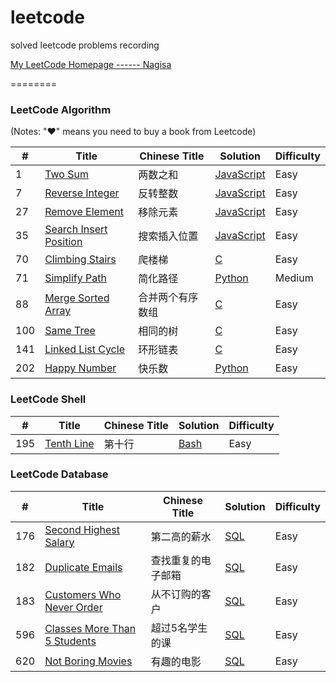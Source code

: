 # leetcode
solved leetcode problems recording

[My LeetCode Homepage ------ Nagisa](https://leetcode-cn.com/nagisa/)

========

### LeetCode Algorithm

(Notes: "&hearts;" means you need to buy a book from Leetcode)


| # | Title | Chinese Title | Solution | Difficulty | 
|---| ----- | ------------- | -------- | ---------- |
|1 | [Two Sum](https://leetcode-cn.com/problems/two-sum/description/) | 两数之和 | [JavaScript](./algorithm/javascript/TwoSum.js) | Easy |
|7 | [Reverse Integer](https://leetcode-cn.com/problems/reverse-integer/description/) | 反转整数 | [JavaScript](./algorithm/javascript/ReverseInteger.js) | Easy |
|27 | [Remove Element](https://leetcode-cn.com/problems/remove-element/description/) | 移除元素 | [JavaScript](./algorithm/javascript/RemoveElement.js) | Easy |
|35 | [Search Insert Position](https://leetcode-cn.com/problems/search-insert-position/description/) | 搜索插入位置 | [JavaScript](./algorithm/javascript/SearchInsertPosition.js) | Easy |
|70 | [Climbing Stairs](https://leetcode-cn.com/problems/climbing-stairs/description/) | 爬楼梯 | [C](./algorithm/c/70-ClimbingStairs.c) | Easy |
|71 | [Simplify Path](https://leetcode-cn.com/problems/simplify-path/description/) | 简化路径 | [Python](./algorithm/python/71-SimplifyPath.py) | Medium |
|88 | [Merge Sorted Array](https://leetcode-cn.com/problems/merge-sorted-array/description/) | 合并两个有序数组 | [C](./algorithm/c/88-MergeSortedArray.c) | Easy |
|100 | [Same Tree](https://leetcode-cn.com/problems/same-tree/description/) | 相同的树 | [C](./algorithm/c/100-SameTree.c) | Easy |
|141 | [Linked List Cycle](https://leetcode-cn.com/problems/linked-list-cycle/description/) | 环形链表 | [C](./algorithm/c/141-LinkedListCycle.c) | Easy |
|202 | [Happy Number](https://leetcode-cn.com/problems/happy-number/description/) | 快乐数 | [Python](./algorithm/python/202-HappyNumber.py) | Easy |


### LeetCode Shell


| # | Title | Chinese Title | Solution | Difficulty |
|---| ----- | ------------- | -------- | ---------- |
|195|[Tenth Line](https://leetcode-cn.com/problems/tenth-line/description/)| 第十行 | [Bash](./shell/195-TenthLine.sh) | Easy |


### LeetCode Database   

| # | Title | Chinese Title | Solution | Difficulty |
|---| ----- | ------------- | -------- | ---------- |
|176|[Second Highest Salary](https://leetcode-cn.com/problems/second-highest-salary/description/)| 第二高的薪水 | [SQL](./database/176-SecondHighestSalary.sql) | Easy |
|182|[Duplicate Emails](https://leetcode-cn.com/problems/duplicate-emails/description/)| 查找重复的电子邮箱 | [SQL](./database/182-DuplicateEmails.sql) | Easy |
|183|[Customers Who Never Order](https://leetcode-cn.com/problems/customers-who-never-order/description/)| 从不订购的客户 | [SQL](./database/183-CustomersWhoNeverOrder.sql) | Easy |
|596|[Classes More Than 5 Students](https://leetcode-cn.com/problems/classes-more-than-5-students/description/)| 超过5名学生的课 | [SQL](./database/596-ClassesMoreThan5Students.sql) | Easy |
|620|[Not Boring Movies](https://leetcode-cn.com/problems/not-boring-movies/description/)| 有趣的电影 | [SQL](./database/620-NotBoringMovies.sql) | Easy |